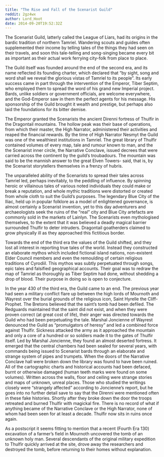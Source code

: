 ```yaml
---
title: "The Rise and Fall of the Scenarist Guild"
reddit: 2gz4wx
author: Lord_Hoot
date: 2014-09-20T19:52:32Z
---
```


The Scenarist Guild, latterly called the League of Liars, had its origins in the bardic tradition of northern Tamriel. Wandering scouts and guides often supplemented their income by telling tales of the things they had seen on their travels, and soon this tale-telling and song-singing became every bit as important as their actual work ferrying city-folk from place to place.

The Guild itself was founded around the end of the second era, and its name reflected its founding charter, which declared that “by sight, song and word shall we reveal the glorious vistas of Tamriel to its people”. Its early success came in part through the intervention of the Emperor, Tiber Septim, who employed them to spread the word of his grand new Imperial project. Bards, unlike soldiers or government officials, are welcome everywhere, and the God-Emperor saw in them the perfect agents for his message. His sponsorship of the Guild brought it wealth and prestige, but perhaps also laid the foundations for its bitter demise.

The Emperor granted the Scenarists the ancient Direnni fortress of Thulfir in the Dragontail mountains. The hollow peak was their base of operations, from which their master, the High Narrator, administered their activities and reaped the financial rewards. By the time of High Narrator Nesmyt the Guild was one of the wealthiest institutions in Tamriel. The great library of Thulfir contained volumes of every map, tale and rumour known to man, and the the Scenarist inner circle, the Narrative Conclave, issued decrees that were carried across the continent by the guild’s troubadours. The mountain was said to be the mannish answer to the great Elven Towers- said, that is, by the Scenarist storytellers themselves in a frenzy of hubris.

The unparalleled ability of the Scenarists to spread their tales across Tamriel led, perhaps inevitably, to the peddling of influence. By spinning heroic or villainous tales of various noted individuals they could make or break a reputation, and whole mythic traditions were distorted or created from whole cloth to suit the Guild’s purposes. The legendary Blue City of the Iliac, held up in popular folklore as a model of enlightened governance, is almost certainly a Scenarist invention, yet to this day adventurers and archaeologists seek the ruins of the “real” city and Blue City artefacts are commonly sold in the markets of Lainlyn. The Scenarists even mythologised themselves, to the extent that it was believed a deadly magical barrier surrounded Thulfir to deter intruders. Dragontail goatherders claimed to grow physically ill as they approached this fictitious border.

Towards the end of the third era the values of the Guild shifted, and they lost all interest in reporting true tales of the world. Instead they constructed an elaborate mythos which included fictional island nations, non-existent Elder Council members and even the remoulding of certain religious traditions of Cyrodiil. This mythos was subtly perpetuated through songs, epic tales and falsified geographical accounts. Their goal was to redraw the map of Tamriel as thoroughly as Tiber Septim had done, without shedding a drop of blood. Their purpose in doing so is open to conjecture.

In the year 430 of the third era, the Guild came to an end. The previous year had seen a military conflict flare up between the high lords of Mournoth and Wayrest over the burial grounds of the religious icon, Saint Hyrelle the Cliff-Prophet. The Bretons believed that the saint’s tomb had been defiled. The Redguards maintained that the saint did not exist, and when they were proven correct (at great cost of life), their anger was directed towards the Guild who had been perpetuating the tale. Marshal Joncienne of Wayrest denounced the Guild as “promulgators of heresy” and led a combined force against Thulfir. Sickness attacked the army as it approached the mountain and only a core of a hundred or so soldiers made it to the gates of Thulfir itself. Led by Marshal Joncienne, they found an almost deserted fortress. It emerged that the central chambers had been sealed for several years, with commands being issued to Scenarist bards through an elaborate and strange system of pipes and trumpets. When the doors of the Narrative Conclave hall were broken down the library was found to have been ruined. All of the cartographic charts and historical accounts had been defaced, burnt or otherwise damaged (human teeth marks were found on some volumes). Written across the walls, floor and ceiling were strange stories and maps of unknown, unreal places. Those who studied the writings closely were “strangely affected” according to Joncienne’s report, but he goes into no further detail save to say that the Direnni were mentioned often in these fake histories. Shortly after they broke down the door the troops retreated and burned Thulfir with magickal fire. There is no record of what if anything became of the Narrative Conclave or the High Narrator, none of whom had been seen for at least a decade. Thulfir now sits in ruins once again.

As a postscript it seems fitting to mention that a recent (Fourth Era 130) excavation of a farmer’s field in Mournoth uncovered the tomb of an unknown holy man. Several descendants of the original military expedition to Thulfir quickly arrived at the site, drove away the researchers and destroyed the tomb, before returning to their homes without explanation.

